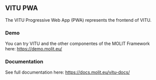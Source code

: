 ## VITU PWA

The VITU Progressive Web App (PWA) represents the frontend of VITU.

### Demo

You can try VITU and the other componentes of the MOLIT Framework here: https://demo.molit.eu/

### Documentation

See full documentation here: https://docs.molit.eu/vitu-docs/

